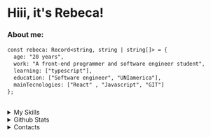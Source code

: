 # Hiii, it's Rebeca!

### **About me:**
```TS
const rebeca: Record<string, string | string[]> = {
  age: "20 years",
  work: "A front-end programmer and software engineer student",
  learning: ["typescript"],
  education: ["Software engineer", "UNIamerica"],
  mainTecnologies: ["React" , "Javascript", "GIT"]
};
```
<br>
<details>
  <summary>My Skills </summary>
<div style="display: inline_block" align="center">
 <div style="display: inline_block" align="center">
  <br>
       <img align="center" alt="HTML" height="30" width="40" src='icons/HTML.svg'>
        <img align="center" alt="HTML" height="30" width="40" src='icons/CSS.svg'>
        <img align="center" alt="HTML" height="30" width="40" src='icons/JavaScript.svg'>
        <img align="center" alt="HTML" height="30" width="40" src='icons/React-Dark.svg'>
        <img align="center" alt="HTML" height="30" width="40" src='icons/Git.svg'>
 </div>
</div>
</details>

<details>
  <summary>Github Stats </summary>
<div align="center">
   <img align="center" src="https://simple-github-stats.vercel.app/?user=rebecasguerri" />
</div>
  
</details>

<details>
  <summary>Contacts </summary>
<div align="center"> 
      <a href = "mailto:rebecasguerri@gmail.com"><img src="https://img.shields.io/badge/-Gmail-%23333?style=for-the-badge&logo=gmail&logoColor=white" target="_blank"></a>
    <a href="https://www.linkedin.com/in/rebeca-freitas-16b16a232/" target="_blank"><img src="https://img.shields.io/badge/-LinkedIn-%230077B5?style=for-the-badge&logo=linkedin&logoColor=white" target="_blank"></a>
    <a href="https://www.instagram.com/rebecasguerri/" target="_blank"><img src="https://img.shields.io/badge/-Instagram-%23E4405F?style=for-the-badge&logo=instagram&logoColor=white" target="_blank"></a>
</div>
<br>
</details>


  

 





